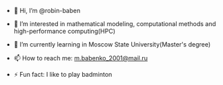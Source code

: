 - 👋 Hi, I’m @robin-baben
- 👀 I’m interested in mathematical modeling, computational methods and high-performance computing(HPC)
- 🌱 I’m currently learning in Mosсow State University(Master's degree)
- 📫 How to reach me: m.babenko_2001@mail.ru

- ⚡ Fun fact: I like to play badminton

<!---
robin-baben/robin-baben is a ✨ special ✨ repository because its `README.md` (this file) appears on your GitHub profile.
You can click the Preview link to take a look at your changes.
--->
